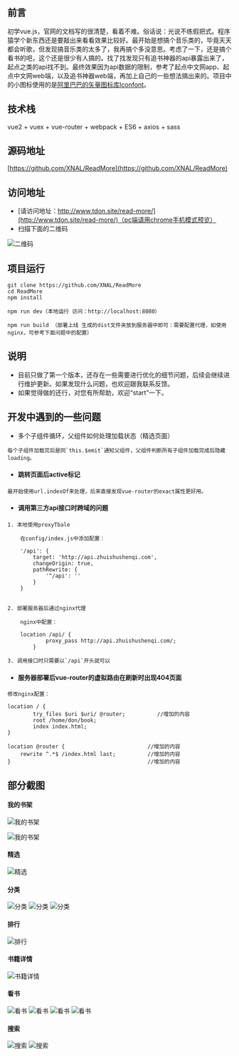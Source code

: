 ## 前言

初学vue.js，官网的文档写的很清楚，看着不难。俗话说：光说不练假把式。程序猿学个新东西还是要敲出来看看效果比较好。最开始是想搞个音乐类的，毕竟天天都会听歌，但发现搞音乐类的太多了，我再搞个多没意思。考虑了一下，还是搞个看书的吧，这个还是很少有人搞的。找了找发现只有追书神器的api暴露出来了，起点之类的api找不到。最终效果因为api数据的限制，参考了起点中文网app、起点中文网web端，以及追书神器web端，再加上自己的一些想法搞出来的。项目中的小图标使用的是[阿里巴巴的矢量图标库Iconfont](http://www.iconfont.cn/)。

## 技术栈
vue2 + vuex + vue-router + webpack + ES6 + axios + sass

## 源码地址
[https://github.com/XNAL/ReadMore](https://github.com/XNAL/ReadMore) 

## 访问地址
- [请访问地址：http://www.tdon.site/read-more/](http://www.tdon.site/read-more/)（pc端请用chrome手机模式预览）        
- 扫描下面的二维码

![二维码](https://github.com/XNAL/ReadMore/blob/master/screenshorts/new-qrcode.png)

## 项目运行

```   
git clone https://github.com/XNAL/ReadMore
cd ReadMore
npm install

npm run dev（本地运行 访问：http://localhost:8080）

npm run build （部署上线 生成的dist文件夹放到服务器中即可：需要配置代理，如使用nginx，可参考下面问题中的配置）
```

## 说明

- 目前只做了第一个版本，还存在一些需要进行优化的细节问题，后续会继续进行维护更新。如果发现什么问题，也欢迎跟我联系反馈。
- 如果觉得做的还行，对您有所帮助，欢迎“start”一下。

## 开发中遇到的一些问题

- 多个子组件循环，父组件如何处理加载状态（精选页面）
```
每个子组件加载完后是同`this.$emit`通知父组件，父组件判断所有子组件加载完成后隐藏loading。
```

- #### 跳转页面后active标记
```
最开始使用url.indexOf来处理，后来直接发现vue-router的exact属性更好用。
```
    
- #### 调用第三方api接口时跨域的问题
```
1. 本地使用proxyTbale

    在config/index.js中添加配置：
    
    '/api': {
        target: 'http://api.zhuishushenqi.com',
        changeOrigin: true,
        pathRewrite: {                
            '^/api': ''
        }   
    }
    

2. 部署服务器后通过nginx代理

    nginx中配置：
    
    location /api/ {
            proxy_pass http://api.zhuishushenqi.com/;
        }

3. 调用接口时只需要以`/api`开头就可以
```
        
- #### 服务器部署后vue-router的虚拟路由在刷新时出现404页面
```
修改nginx配置：

location / {
        try_files $uri $uri/ @router;          //增加的内容
        root /home/don/book;
        index index.html;
}
    
location @router {                          //增加的内容
    rewrite ^.*$ /index.html last;          //增加的内容
}                                           //增加的内容
````

## 部分截图

#### 我的书架

![我的书架](https://github.com/XNAL/ReadMore/blob/master/screenshorts/shelf-01.png)


![我的书架](https://github.com/XNAL/ReadMore/blob/master/screenshorts/shelf-02.png)

#### 精选

![精选](https://github.com/XNAL/ReadMore/blob/master/screenshorts/featured.png)

#### 分类

![分类](https://github.com/XNAL/ReadMore/blob/master/screenshorts/category.png)
![分类](https://github.com/XNAL/ReadMore/blob/master/screenshorts/category-02.png)
![分类](https://github.com/XNAL/ReadMore/blob/master/screenshorts/category-03.png)

#### 排行

![排行](https://github.com/XNAL/ReadMore/blob/master/screenshorts/rank.png)

#### 书籍详情

![书籍详情](https://github.com/XNAL/ReadMore/blob/master/screenshorts/book.png)

#### 看书

![看书](https://github.com/XNAL/ReadMore/blob/master/screenshorts/read-01.png)
![看书](https://github.com/XNAL/ReadMore/blob/master/screenshorts/read-02.png)
![看书](https://github.com/XNAL/ReadMore/blob/master/screenshorts/read-03.png)
![看书](https://github.com/XNAL/ReadMore/blob/master/screenshorts/read-04.png)

#### 搜索

![搜索](https://github.com/XNAL/ReadMore/blob/master/screenshorts/search.png)
![搜索](https://github.com/XNAL/ReadMore/blob/master/screenshorts/search-02.png)



















